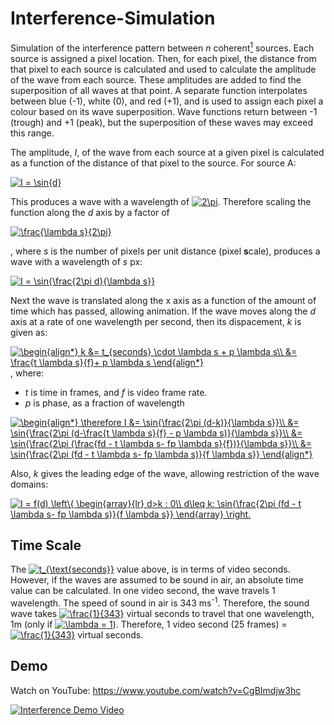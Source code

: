 # Interference-Simulation
Simulation of the interference pattern between *n* coherent[<sup>1</sup>](https://github.com/tomnwright/Interference-Simulation/issues/2) sources. Each source is assigned a pixel location. Then, for each pixel, the distance from that pixel to each source is calculated and used to calculate the amplitude of the wave from each source. These amplitudes are added to find the superposition of all waves at that point. A separate function interpolates between blue (-1), white (0), and red (+1), and is used to assign each pixel a colour based on its wave superposition. Wave functions return between -1 (trough) and +1 (peak), but the superposition of these waves may exceed this range.

The amplitude, *I*, of the wave from each source at a given pixel is calculated as a function of the distance of that pixel to the source. For source A:

<a href="https://www.codecogs.com/eqnedit.php?latex=I&space;=&space;\sin{d}" target="_blank"><img src="https://latex.codecogs.com/gif.latex?I&space;=&space;\sin{d}" title="I = \sin{d}" /></a>

This produces a wave with a wavelength of <a href="https://www.codecogs.com/eqnedit.php?latex=2\pi" target="_blank"><img src="https://latex.codecogs.com/svg.latex?2\pi" title="2\pi" /></a>. Therefore scaling the function along the *d* axis by a factor of

<a href="https://www.codecogs.com/eqnedit.php?latex=\frac{\lambda&space;s}{2\pi}" target="_blank"><img src="https://latex.codecogs.com/svg.latex?\frac{\lambda&space;s}{2\pi}" title="\frac{\lambda s}{2\pi}" /></a>

, where *s* is the number of pixels per unit distance (pixel **s**cale), produces a wave with a wavelength of *s* px:

<a href="https://www.codecogs.com/eqnedit.php?latex=I&space;=&space;\sin{\frac{2\pi&space;d}{\lambda&space;s}}" target="_blank"><img src="https://latex.codecogs.com/svg.latex?I&space;=&space;\sin{\frac{2\pi&space;d}{\lambda&space;s}}" title="I = \sin{\frac{2\pi d}{\lambda s}}" /></a>

Next the wave is translated along the x axis as a function of the amount of time which has passed, allowing animation. If the wave moves along the *d* axis at a rate of one wavelength per second, then its dispacement, *k* is given as:

<a href="https://www.codecogs.com/eqnedit.php?latex=\begin{align*}&space;k&space;&=&space;t_{seconds}&space;\cdot&space;\lambda&space;s&space;&plus;&space;p&space;\lambda&space;s\\&space;&=&space;\frac{t&space;\lambda&space;s}{f}&plus;&space;p&space;\lambda&space;s&space;\end{align*}" target="_blank"><img src="https://latex.codecogs.com/svg.latex?\begin{align*}&space;k&space;&=&space;t_{seconds}&space;\cdot&space;\lambda&space;s&space;&plus;&space;p&space;\lambda&space;s\\&space;&=&space;\frac{t&space;\lambda&space;s}{f}&plus;&space;p&space;\lambda&space;s&space;\end{align*}" title="\begin{align*} k &= t_{seconds} \cdot \lambda s + p \lambda s\\ &= \frac{t \lambda s}{f}+ p \lambda s \end{align*}" /></a>, where:
* *t* is time in frames, and *f* is video frame rate.
* *p* is phase, as a fraction of wavelength

<a href="https://www.codecogs.com/eqnedit.php?latex=\begin{align*}&space;\therefore&space;I&space;&=&space;\sin{\frac{2\pi&space;(d-k)}{\lambda&space;s}}\\&space;&=&space;\sin{\frac{2\pi&space;(d-\frac{t&space;\lambda&space;s}{f}&space;-&space;p&space;\lambda&space;s)}{\lambda&space;s}}\\&space;&=&space;\sin{\frac{2\pi&space;(\frac{fd&space;-&space;t&space;\lambda&space;s-&space;fp&space;\lambda&space;s}{f})}{\lambda&space;s}}\\&space;&=&space;\sin{\frac{2\pi&space;(fd&space;-&space;t&space;\lambda&space;s-&space;fp&space;\lambda&space;s)}{f&space;\lambda&space;s}}&space;\end{align*}" target="_blank"><img src="https://latex.codecogs.com/svg.latex?\begin{align*}&space;\therefore&space;I&space;&=&space;\sin{\frac{2\pi&space;(d-k)}{\lambda&space;s}}\\&space;&=&space;\sin{\frac{2\pi&space;(d-\frac{t&space;\lambda&space;s}{f}&space;-&space;p&space;\lambda&space;s)}{\lambda&space;s}}\\&space;&=&space;\sin{\frac{2\pi&space;(\frac{fd&space;-&space;t&space;\lambda&space;s-&space;fp&space;\lambda&space;s}{f})}{\lambda&space;s}}\\&space;&=&space;\sin{\frac{2\pi&space;(fd&space;-&space;t&space;\lambda&space;s-&space;fp&space;\lambda&space;s)}{f&space;\lambda&space;s}}&space;\end{align*}" title="\begin{align*} \therefore I &= \sin{\frac{2\pi (d-k)}{\lambda s}}\\ &= \sin{\frac{2\pi (d-\frac{t \lambda s}{f} - p \lambda s)}{\lambda s}}\\ &= \sin{\frac{2\pi (\frac{fd - t \lambda s- fp \lambda s}{f})}{\lambda s}}\\ &= \sin{\frac{2\pi (fd - t \lambda s- fp \lambda s)}{f \lambda s}} \end{align*}" /></a>

Also, *k* gives the leading edge of the wave, allowing restriction of the wave domains:

<a href="https://www.codecogs.com/eqnedit.php?latex=I&space;=&space;f(d)&space;\left\{&space;\begin{array}{lr}&space;d>k&space;:&space;0\\&space;d\leq&space;k:&space;\sin{\frac{2\pi&space;(fd&space;-&space;t&space;\lambda&space;s-&space;fp&space;\lambda&space;s)}{f&space;\lambda&space;s}}&space;\end{array}&space;\right." target="_blank"><img src="https://latex.codecogs.com/svg.latex?I&space;=&space;f(d)&space;\left\{&space;\begin{array}{lr}&space;d>k&space;:&space;0\\&space;d\leq&space;k:&space;\sin{\frac{2\pi&space;(fd&space;-&space;t&space;\lambda&space;s-&space;fp&space;\lambda&space;s)}{f&space;\lambda&space;s}}&space;\end{array}&space;\right." title="I = f(d) \left\{ \begin{array}{lr} d>k : 0\\ d\leq k: \sin{\frac{2\pi (fd - t \lambda s- fp \lambda s)}{f \lambda s}} \end{array} \right." /></a>
## Time Scale
The <a href="https://www.codecogs.com/eqnedit.php?latex=t_{\text{seconds}}" target="_blank"><img src="https://latex.codecogs.com/gif.latex?t_{\text{seconds}}" title="t_{\text{seconds}}" /></a> value above, is in terms of video seconds. However, if the waves are assumed to be sound in air, an absolute time value can be calculated. In one video second, the wave travels 1 wavelength. The speed of sound in air is 343 ms<sup>-1</sup>. Therefore, the sound wave takes <a href="https://www.codecogs.com/eqnedit.php?latex=\frac{1}{343}" target="_blank"><img src="https://latex.codecogs.com/gif.latex?\frac{1}{343}" title="\frac{1}{343}" /></a> virtual seconds to travel that one wavelength, 1m (only if <a href="https://www.codecogs.com/eqnedit.php?latex=\lambda&space;=&space;1" target="_blank"><img src="https://latex.codecogs.com/gif.latex?\lambda&space;=&space;1" title="\lambda = 1" /></a>). Therefore, 1 video second (25 frames) = <a href="https://www.codecogs.com/eqnedit.php?latex=\frac{1}{343}" target="_blank"><img src="https://latex.codecogs.com/gif.latex?\frac{1}{343}" title="\frac{1}{343}" /></a> virtual seconds.


## Demo
Watch on YouTube:
https://www.youtube.com/watch?v=CgBImdjw3hc

[![Interference Demo Video](https://img.youtube.com/vi/CgBImdjw3hc/0.jpg)](https://www.youtube.com/watch?v=CgBImdjw3hc)

